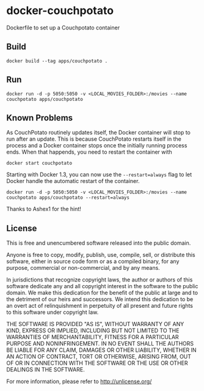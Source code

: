 # docker-couchpotato

Dockerfile to set up a Couchpotato container

## Build

    docker build --tag apps/couchpotato .

## Run

    docker run -d -p 5050:5050 -v <LOCAL_MOVIES_FOLDER>:/movies --name couchpotato apps/couchpotato

## Known Problems

As CouchPotato routinely updates itself, the Docker container will stop to run after an update. This is because CouchPotato restarts itself in the process and a Docker container stops once the initially running process ends. When that happends, you need to restart the container with

    docker start couchpotato

Starting with Docker 1.3, you can now use the `--restart=always` flag to let Docker handle the automatic restart of the container.

    docker run -d -p 5050:5050 -v <LOCAL_MOVIES_FOLDER>:/movies --name couchpotato apps/couchpotato --restart=always

Thanks to Ashex1 for the hint!

## License

This is free and unencumbered software released into the public domain.

Anyone is free to copy, modify, publish, use, compile, sell, or
distribute this software, either in source code form or as a compiled
binary, for any purpose, commercial or non-commercial, and by any
means.

In jurisdictions that recognize copyright laws, the author or authors
of this software dedicate any and all copyright interest in the
software to the public domain. We make this dedication for the benefit
of the public at large and to the detriment of our heirs and
successors. We intend this dedication to be an overt act of
relinquishment in perpetuity of all present and future rights to this
software under copyright law.

THE SOFTWARE IS PROVIDED "AS IS", WITHOUT WARRANTY OF ANY KIND,
EXPRESS OR IMPLIED, INCLUDING BUT NOT LIMITED TO THE WARRANTIES OF
MERCHANTABILITY, FITNESS FOR A PARTICULAR PURPOSE AND NONINFRINGEMENT.
IN NO EVENT SHALL THE AUTHORS BE LIABLE FOR ANY CLAIM, DAMAGES OR
OTHER LIABILITY, WHETHER IN AN ACTION OF CONTRACT, TORT OR OTHERWISE,
ARISING FROM, OUT OF OR IN CONNECTION WITH THE SOFTWARE OR THE USE OR
OTHER DEALINGS IN THE SOFTWARE.

For more information, please refer to <http://unlicense.org/>
